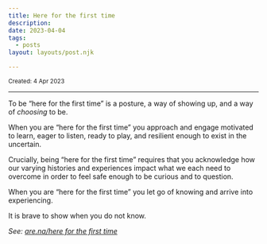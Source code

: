 ```yaml
---
title: Here for the first time
description:
date: 2023-04-04
tags:
  - posts
layout: layouts/post.njk

---
```

<small>Created: 4 Apr 2023 </small>

---
To be “here for the first time” is a posture, a way of showing up, and a way of _choosing_ to be.

When you are “here for the first time” you approach and engage motivated to learn, eager to listen, ready to play, and resilient enough to exist in the uncertain.

Crucially, being “here for the first time” requires that you acknowledge how our varying histories and experiences impact what we each need to overcome in order to feel safe enough to be curious and to question.

When you are “here for the first time” you let go of knowing and arrive into experiencing.

It is brave to show when you do not know.

*See: [are.na/here for the first time](https://www.are.na/peter-pelberg/here-for-the-first-time)*